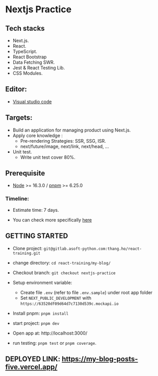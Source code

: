 # Nextjs Practice

## Tech stacks

- Next.js.
- React.
- TypeScript.
- React Bootstrap
- Data Fetching SWR.
- Jest & React Testing Lib.
- CSS Modules.

## Editor:

- [Visual studio code](https://code.visualstudio.com/)

## Targets:

- Build an application for managing product using Next.js.
- Apply core knowledge :
  - Pre-rendering Strategies: SSR, SSG, ISR.
  - next/future/image, next/link, next/head, ...
- Unit test.
  - Write unit test cover 80%.

## Prerequisite

- [Node](https://nodejs.org/en/ 'Node') >= 16.3.0 / [pnpm](https://pnpm.io/) >= 6.25.0

### Timeline:

- Estimate time: 7 days.

- You can check more specifically [here](https://docs.google.com/document/d/1FwESWJE7pNO-yER_FvM7chXNbXsUInSMU5agePti1tU/edit#)

## GETTING STARTED

- Clone project: `git@gitlab.asoft-python.com:thang.ho/react-training.git`

- change directory: `cd react-training/my-blog/`

- Checkout branch: `git checkout nextjs-practice`

- Setup environment variable:

  - Create file `.env` (refer to file `.env.sample`) under root app folder
  - Set `NEXT_PUBLIC_DEVELOPMENT` with `https://63520df09d64d7c7130d539c.mockapi.io`

- Install pnpm: `pnpm install`

- start project: `pnpm dev`

- Open app at: http://localhost:3000/

- run testing: `pnpm test` or `pnpm coverage`.

## DEPLOYED LINK: https://my-blog-posts-five.vercel.app/
